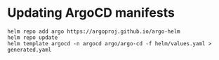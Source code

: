 # Updating ArgoCD manifests

```
helm repo add argo https://argoproj.github.io/argo-helm
helm repo update
helm template argocd -n argocd argo/argo-cd -f helm/values.yaml > generated.yaml
```
